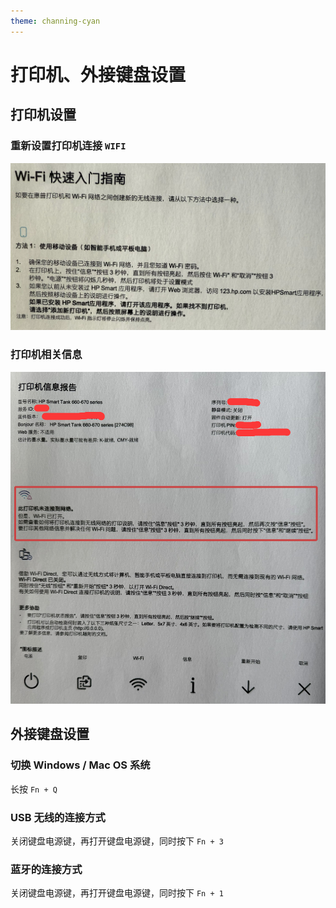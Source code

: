 ```yaml
---
theme: channing-cyan
---
```

# 打印机、外接键盘设置
## 打印机设置
### 重新设置打印机连接 `WIFI`  
<img src="/image/docs/4/3.png" />

### 打印机相关信息
<img src="/image/docs/4/2.png" />  

## 外接键盘设置
### 切换 Windows / Mac OS 系统
长按 `Fn + Q`  

### USB 无线的连接方式
关闭键盘电源键，再打开键盘电源键，同时按下 `Fn + 3`  

### 蓝牙的连接方式
关闭键盘电源键，再打开键盘电源键，同时按下 `Fn + 1`  